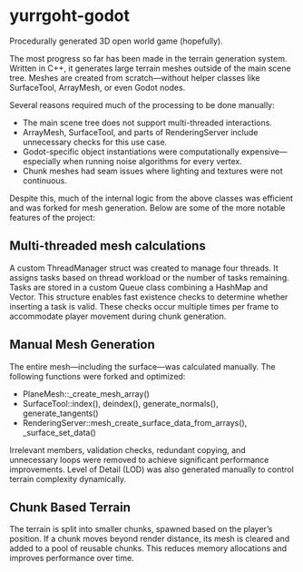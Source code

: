 # yurrgoht-godot
Procedurally generated 3D open world game (hopefully). 

The most progress so far has been made in the terrain generation system. Written in C++, it generates large terrain meshes outside of the main scene tree. Meshes are created from scratch—without helper classes like SurfaceTool, ArrayMesh, or even Godot nodes.

Several reasons required much of the processing to be done manually:
- The main scene tree does not support multi-threaded interactions.
- ArrayMesh, SurfaceTool, and parts of RenderingServer include unnecessary checks for this use case.
- Godot-specific object instantiations were computationally expensive—especially when running noise algorithms for every vertex.
- Chunk meshes had seam issues where lighting and textures were not continuous.

Despite this, much of the internal logic from the above classes was efficient and was forked for mesh generation. Below are some of the more notable features of the project:

## Multi-threaded mesh calculations
A custom ThreadManager struct was created to manage four threads. It assigns tasks based on thread workload or the number of tasks remaining.
Tasks are stored in a custom Queue class combining a HashMap and Vector. This structure enables fast existence checks to determine whether inserting a task is valid. These checks occur multiple times per frame to accommodate player movement during chunk generation.

## Manual Mesh Generation
The entire mesh—including the surface—was calculated manually. The following functions were forked and optimized:
- PlaneMesh::_create_mesh_array()
- SurfaceTool::index(), deindex(), generate_normals(), generate_tangents()
- RenderingServer::mesh_create_surface_data_from_arrays(), _surface_set_data()

Irrelevant members, validation checks, redundant copying, and unnecessary loops were removed to achieve significant performance improvements. Level of Detail (LOD) was also generated manually to control terrain complexity dynamically.

## Chunk Based Terrain
The terrain is split into smaller chunks, spawned based on the player’s position.
If a chunk moves beyond render distance, its mesh is cleared and added to a pool of reusable chunks. This reduces memory allocations and improves performance over time.